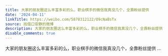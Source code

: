 ```yaml
---
title: 大家的朋友圈这么丰富多彩的么，职业棋手的微信我真没几个，全靠粉丝提供
date: '2024-04-11'
linkTitle: https://weibo.com/5878312122/O9cNaBsTx
source: 找借口安静的微博
description: 大家的朋友圈这么丰富多彩的么，职业棋手的微信我真没几个，全靠粉丝提供  ...
disable_comments: true
---
```

大家的朋友圈这么丰富多彩的么，职业棋手的微信我真没几个，全靠粉丝提供  ...